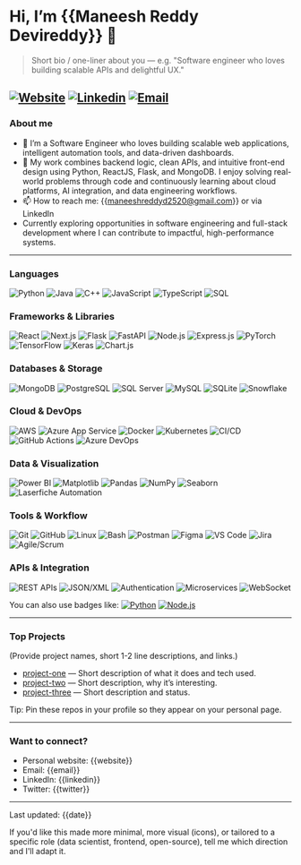 # Hi, I’m {{Maneesh Reddy Devireddy}} 👋

> Short bio / one-liner about you — e.g. "Software engineer who loves building scalable APIs and delightful UX."

[![Website](https://img.shields.io/badge/website-%23FF6C37.svg?style=for-the-badge&logo=google-chrome&logoColor=white)]({{website}})
[![Linkedin](https://img.shields.io/badge/-LinkedIn-0A66C2?style=for-the-badge&logo=linkedin&logoColor=white)](https://www.linkedin.com/in/maneesh-reddy-devireddy/)
[![Email](https://img.shields.io/badge/-Email-D14836?style=for-the-badge&logo=gmail&logoColor=white)](mailto:maneeshreddyd2520@gmail.com)
---

### About me
- 🔭 I’m a Software Engineer who loves building scalable web applications, intelligent automation tools, and data-driven dashboards.
- 🌱 My work combines backend logic, clean APIs, and intuitive front-end design using Python, ReactJS, Flask, and MongoDB. I enjoy solving real-world problems through code and continuously learning about cloud platforms, AI integration, and data engineering workflows.
- 📫 How to reach me: {{maneeshreddyd2520@gmail.com}} or via LinkedIn
- Currently exploring opportunities in software engineering and full-stack development where I can contribute to impactful, high-performance systems.

---

### Languages
![Python](https://img.shields.io/badge/Python-3776AB?style=for-the-badge&logo=python&logoColor=white)
![Java](https://img.shields.io/badge/Java-007396?style=for-the-badge&logo=java&logoColor=white)
![C++](https://img.shields.io/badge/C%2B%2B-00599C?style=for-the-badge&logo=c%2B%2B&logoColor=white)
![JavaScript](https://img.shields.io/badge/JavaScript-F7DF1E?style=for-the-badge&logo=javascript&logoColor=black)
![TypeScript](https://img.shields.io/badge/TypeScript-3178C6?style=for-the-badge&logo=typescript&logoColor=white)
![SQL](https://img.shields.io/badge/SQL-4479A5?style=for-the-badge&logo=mysql&logoColor=white)

### Frameworks & Libraries
![React](https://img.shields.io/badge/React-61DAFB?style=for-the-badge&logo=react&logoColor=black)
![Next.js](https://img.shields.io/badge/Next.js-000000?style=for-the-badge&logo=nextdotjs&logoColor=white)
![Flask](https://img.shields.io/badge/Flask-000000?style=for-the-badge&logo=flask&logoColor=white)
![FastAPI](https://img.shields.io/badge/FastAPI-009688?style=for-the-badge&logo=fastapi&logoColor=white)
![Node.js](https://img.shields.io/badge/Node.js-339933?style=for-the-badge&logo=nodedotjs&logoColor=white)
![Express.js](https://img.shields.io/badge/Express.js-000000?style=for-the-badge&logo=express&logoColor=white)
![PyTorch](https://img.shields.io/badge/PyTorch-EE4C2C?style=for-the-badge&logo=pytorch&logoColor=white)
![TensorFlow](https://img.shields.io/badge/TensorFlow-FF6F00?style=for-the-badge&logo=tensorflow&logoColor=white)
![Keras](https://img.shields.io/badge/Keras-D00000?style=for-the-badge&logo=keras&logoColor=white)
![Chart.js](https://img.shields.io/badge/Chart.js-FF6384?style=for-the-badge&logo=chartdotjs&logoColor=white)

### Databases & Storage
![MongoDB](https://img.shields.io/badge/MongoDB-47A248?style=for-the-badge&logo=mongodb&logoColor=white)
![PostgreSQL](https://img.shields.io/badge/PostgreSQL-4169E1?style=for-the-badge&logo=postgresql&logoColor=white)
![SQL Server](https://img.shields.io/badge/SQL%20Server-CC2927?style=for-the-badge&logo=microsoftsqlserver&logoColor=white)
![MySQL](https://img.shields.io/badge/MySQL-4479A5?style=for-the-badge&logo=mysql&logoColor=white)
![SQLite](https://img.shields.io/badge/SQLite-07405E?style=for-the-badge&logo=sqlite&logoColor=white)
![Snowflake](https://img.shields.io/badge/Snowflake-2E86AB?style=for-the-badge&logo=snowflake&logoColor=white)

### Cloud & DevOps
![AWS](https://img.shields.io/badge/AWS-232F3E?style=for-the-badge&logo=amazonaws&logoColor=white)
![Azure App Service](https://img.shields.io/badge/Azure-0078D4?style=for-the-badge&logo=microsoftazure&logoColor=white)
![Docker](https://img.shields.io/badge/Docker-2496ED?style=for-the-badge&logo=docker&logoColor=white)
![Kubernetes](https://img.shields.io/badge/Kubernetes-326CE5?style=for-the-badge&logo=kubernetes&logoColor=white)
![CI/CD](https://img.shields.io/badge/CI%2FCD-000000?style=for-the-badge)
![GitHub Actions](https://img.shields.io/badge/GitHub%20Actions-2671E5?style=for-the-badge&logo=githubactions&logoColor=white)
![Azure DevOps](https://img.shields.io/badge/Azure%20DevOps-0078D4?style=for-the-badge&logo=azuredevops&logoColor=white)

### Data & Visualization
![Power BI](https://img.shields.io/badge/Power%20BI-F2C811?style=for-the-badge&logo=powerbi&logoColor=black)
![Matplotlib](https://img.shields.io/badge/Matplotlib-003D72?style=for-the-badge&logo=matplotlib&logoColor=white)
![Pandas](https://img.shields.io/badge/Pandas-150458?style=for-the-badge&logo=pandas&logoColor=white)
![NumPy](https://img.shields.io/badge/NumPy-013243?style=for-the-badge&logo=numpy&logoColor=white)
![Seaborn](https://img.shields.io/badge/Seaborn-3C9AAB?style=for-the-badge&logo=seaborn&logoColor=white)
![Laserfiche Automation](https://img.shields.io/badge/Laserfiche%20Automation-00A9E0?style=for-the-badge&logo=laserfiche&logoColor=white)

### Tools & Workflow
![Git](https://img.shields.io/badge/Git-F05032?style=for-the-badge&logo=git&logoColor=white)
![GitHub](https://img.shields.io/badge/GitHub-181717?style=for-the-badge&logo=github&logoColor=white)
![Linux](https://img.shields.io/badge/Linux-FCC624?style=for-the-badge&logo=linux&logoColor=black)
![Bash](https://img.shields.io/badge/Bash-4EAA25?style=for-the-badge&logo=gnubash&logoColor=white)
![Postman](https://img.shields.io/badge/Postman-FF6C37?style=for-the-badge&logo=postman&logoColor=white)
![Figma](https://img.shields.io/badge/Figma-F24E1E?style=for-the-badge&logo=figma&logoColor=white)
![VS Code](https://img.shields.io/badge/VS%20Code-007ACC?style=for-the-badge&logo=visualstudiocode&logoColor=white)
![Jira](https://img.shields.io/badge/Jira-0052CC?style=for-the-badge&logo=jira&logoColor=white)
![Agile/Scrum](https://img.shields.io/badge/Agile%2FScrum-007396?style=for-the-badge&logo=jira&logoColor=white)

### APIs & Integration
![REST APIs](https://img.shields.io/badge/REST%20APIs-00599C?style=for-the-badge)
![JSON/XML](https://img.shields.io/badge/JSON%2FXML-000000?style=for-the-badge&logo=json&logoColor=white)
![Authentication](https://img.shields.io/badge/Auth%20(OAuth%2C%20JWT)-FE5918?style=for-the-badge)
![Microservices](https://img.shields.io/badge/Microservices-000000?style=for-the-badge)
![WebSocket](https://img.shields.io/badge/WebSocket-010101?style=for-the-badge&logo=websocket&logoColor=white)

You can also use badges like:
[![Python](https://img.shields.io/badge/-Python-3776AB?style=flat&logo=python&logoColor=white)](#) [![Node.js](https://img.shields.io/badge/-Node.js-339933?style=flat&logo=node.js&logoColor=white)](#)

---

### Top Projects
(Provide project names, short 1-2 line descriptions, and links.)

- [project-one](https://github.com/{{username}}/project-one) — Short description of what it does and tech used.
- [project-two](https://github.com/{{username}}/project-two) — Short description, why it’s interesting.
- [project-three](https://github.com/{{username}}/project-three) — Short description and status.

Tip: Pin these repos in your profile so they appear on your personal page.


---

### Want to connect?
- Personal website: {{website}}
- Email: {{email}}
- LinkedIn: {{linkedin}}
- Twitter: {{twitter}}

---

Last updated: <!--LAST-UPDATED--> {{date}}

If you'd like this made more minimal, more visual (icons), or tailored to a specific role (data scientist, frontend, open-source), tell me which direction and I'll adapt it.
